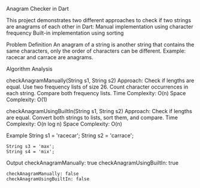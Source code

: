 Anagram Checker in Dart

This project demonstrates two different approaches to check if two strings are anagrams of each other in Dart:
    Manual implementation using character frequency
    Built-in implementation using sorting

Problem Definition
    An anagram of a string is another string that contains the same characters, only the order of characters can be different.
    Example: racecar and carrace are anagrams.

Algorithm Analysis

checkAnagramManually(String s1, String s2)
Approach:
    Check if lengths are equal.
    Use two frequency lists of size 26.
    Count character occurrences in each string.
    Compare both frequency lists.
    Time Complexity: O(n)
    Space Complexity: O(1)

checkAnagramUsingBuiltIn(String s1, String s2)
Approach:
    Check if lengths are equal.
    Convert both strings to lists, sort them, and compare.
    Time Complexity: O(n log n)
    Space Complexity: O(n)

Example
    String s1 = 'racecar';
    String s2 = 'carrace';
    
    String s3 = 'max';
    String s4 = 'mix';
Output
    checkAnagramManually: true
    checkAnagramUsingBuiltIn: true

    checkAnagramManually: false
    checkAnagramUsingBuiltIn: false
